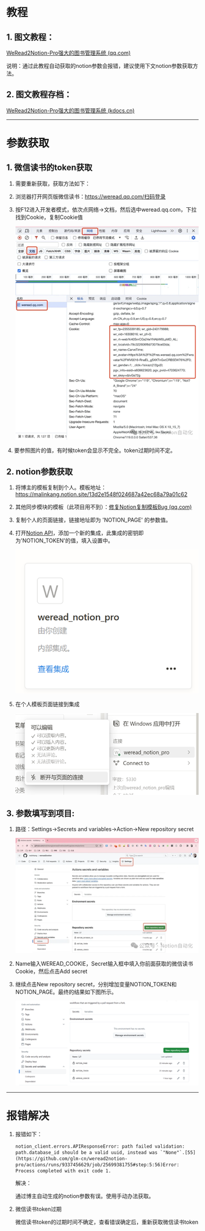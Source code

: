 # 教程

## 1. 图文教程：

[WeRead2Notion-Pro强大的图书管理系统 (qq.com)](https://mp.weixin.qq.com/s/Wif_pyb5L3WlLLlj7iIPYw)

说明：通过此教程自动获取的notion参数会报错，建议使用下文notion参数获取方法。

## 2. 图文教程存档：

[WeRead2Notion-Pro强大的图书管理系统 (kdocs.cn)](https://www.kdocs.cn/l/cmQD5tyERrJe?from=docs)

----

# 参数获取

## 1. 微信读书的token获取

1. 需要重新获取，获取方法如下：

2. 浏览器打开网页版微信读书：https://weread.qq.com/扫码登录

3. 按F12进入开发者模式，依次点网络->文档，然后选中weread.qq.com，下拉找到Cookie，复制Cookie值

   ![](./README_PERSON.assets/640-1717326643516-1.webp)

​	4. 要参照图片的值，有时候token会显示不完全。token过期时间不定。

## 2. notion参数获取

 1. 将博主的模板复制到个人。模板地址：https://malinkang.notion.site/13d2e1548f024687a42ec68a79a01c62

 2. 其他同步模块的模板（此项目用不到）：[修复Notion复制模板Bug (qq.com)](https://mp.weixin.qq.com/s/7Vxip1Kjtn-QwWkQldGRxQ)

 3. 复制个人的页面链接，链接地址即为 'NOTION_PAGE' 的参数值。

 4. 打开[Notion API](https://developers.notion.com/)，添加一个新的集成，此集成的密钥即为'NOTION_TOKEN'的值，填入设置中。

    ![](./README_PERSON.assets/image-20240602185116960-1717326678080-3.png)

    

 5. 在个人模板页面链接到集成

    ![](./README_PERSON.assets/image-20240602185249411-1717326702971-5.png)

    

##  3. 参数填写到项目:

1. 路径：Settings->Secrets and variables->Action->New repository secret

   ![](./README_PERSON.assets/640-1717325796055-3-1717326740220-7.webp)

2. Name输入WEREAD_COOKIE，Secret输入框中填入你前面获取的微信读书Cookie，然后点击Add secret

3. 继续点击New repository secret，分别增加变量NOTION_TOKEN和NOTION_PAGE。最终的结果如下图所示。

   ![image-20240602185747506](./readme_person.assets/image-20240602185747506.png)

-----

# 报错解决

1. 报错如下：

   ```
   notion_client.errors.APIResponseError: path failed validation: path.database_id should be a valid uuid, instead was `"None"`.[55](https://github.com/glm-cn/weread2notion-pro/actions/runs/9337456629/job/25699381755#step:5:56)Error: Process completed with exit code 1.
   ```

   解决：

   通过博主自动生成的notion参数有误。使用手动办法获取。

2. 微信读书token过期

   微信读书token的过期时间不确定，查看错误确定后，重新获取微信读书token

   
